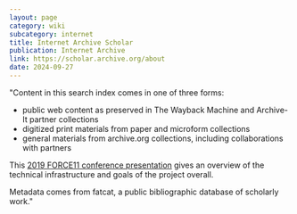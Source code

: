 ```yaml
---
layout: page
category: wiki
subcategory: internet
title: Internet Archive Scholar
publication: Internet Archive
link: https://scholar.archive.org/about
date: 2024-09-27
---
```


"Content in this search index comes in one of three forms:

* public web content as preserved in The Wayback Machine and Archive-It partner collections
* digitized print materials from paper and microform collections
* general materials from archive.org collections, including collaborations with partners

This [2019 FORCE11 conference presentation](https://www.youtube.com/watch?v=PARqfbYIdXQ) gives an overview of the technical infrastructure and goals of the project overall.

Metadata comes from fatcat, a public bibliographic database of scholarly work."
